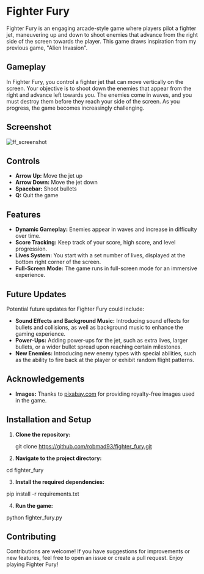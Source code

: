 # Fighter Fury

Fighter Fury is an engaging arcade-style game where players pilot a fighter jet, maneuvering up and down to shoot enemies that advance from the right side of the screen towards the player. This game draws inspiration from my previous game, "Alien Invasion".

## Gameplay

In Fighter Fury, you control a fighter jet that can move vertically on the screen. Your objective is to shoot down the enemies that appear from the right and advance left towards you. The enemies come in waves, and you must destroy them before they reach your side of the screen. As you progress, the game becomes increasingly challenging.

## Screenshot

![ff_screenshot](https://github.com/robmad93/fighter_fury/assets/131868277/6083f2a4-aec3-4bd8-8970-5c03d230383f)

## Controls

- **Arrow Up:** Move the jet up
- **Arrow Down:** Move the jet down
- **Spacebar:** Shoot bullets
- **Q:** Quit the game

## Features

- **Dynamic Gameplay:** Enemies appear in waves and increase in difficulty over time.
- **Score Tracking:** Keep track of your score, high score, and level progression.
- **Lives System:** You start with a set number of lives, displayed at the bottom right corner of the screen.
- **Full-Screen Mode:** The game runs in full-screen mode for an immersive experience.

## Future Updates

Potential future updates for Fighter Fury could include:

- **Sound Effects and Background Music:** Introducing sound effects for bullets and collisions, as well as background music to enhance the gaming experience.
- **Power-Ups:** Adding power-ups for the jet, such as extra lives, larger bullets, or a wider bullet spread upon reaching certain milestones.
- **New Enemies:** Introducing new enemy types with special abilities, such as the ability to fire back at the player or exhibit random flight patterns.

## Acknowledgements

- **Images:** Thanks to [pixabay.com](https://pixabay.com) for providing royalty-free images used in the game.

## Installation and Setup

1. **Clone the repository:**

   git clone https://github.com/robmad93/fighter_fury.git
   
2. **Navigate to the project directory:**

  cd fighter_fury
  
3. **Install the required dependencies:**

pip install -r requirements.txt

4. **Run the game:**

python fighter_fury.py

## Contributing
Contributions are welcome! If you have suggestions for improvements or new features, feel free to open an issue or create a pull request. Enjoy playing Fighter Fury!
